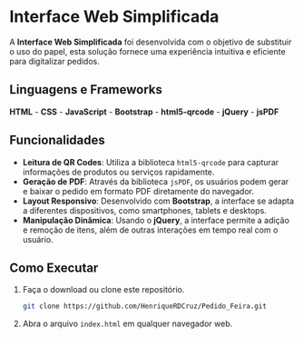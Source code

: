 # Interface Web Simplificada

A **Interface Web Simplificada** foi desenvolvida com o objetivo de substituir o uso do papel, esta solução fornece uma experiência intuitiva e eficiente para digitalizar pedidos.

## Linguagens e Frameworks

**HTML** - **CSS** - **JavaScript** - **Bootstrap** - **html5-qrcode** - **jQuery** - **jsPDF**

## Funcionalidades

- **Leitura de QR Codes**: Utiliza a biblioteca `html5-qrcode` para capturar informações de produtos ou serviços rapidamente.
- **Geração de PDF**: Através da biblioteca `jsPDF`, os usuários podem gerar e baixar o pedido em formato PDF diretamente do navegador.
- **Layout Responsivo**: Desenvolvido com **Bootstrap**, a interface se adapta a diferentes dispositivos, como smartphones, tablets e desktops.
- **Manipulação Dinâmica**: Usando o **jQuery**, a interface permite a adição e remoção de itens, além de outras interações em tempo real com o usuário.


## Como Executar

1. Faça o download ou clone este repositório.
   ```bash
   git clone https://github.com/HenriqueRDCruz/Pedido_Feira.git
2. Abra o arquivo `index.html` em qualquer navegador web.

